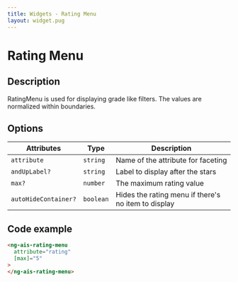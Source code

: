 ```yaml
---
title: Widgets - Rating Menu
layout: widget.pug
---
```


# Rating Menu

## Description

RatingMenu is used for displaying grade like filters. The values are normalized within boundaries.

## Options

| Attributes           | Type       | Description
| -                    | -          | -
| `attribute`          | `string`   | Name of the attribute for faceting
| `andUpLabel?`        | `string`   | Label to display after the stars
| `max?`               | `number`   | The maximum rating value
| `autoHideContainer?` | `boolean`  | Hides the rating menu if there's no item to display

## Code example

```html
<ng-ais-rating-menu
  attribute="rating"
  [max]="5"
>
</ng-ais-rating-menu>
```
